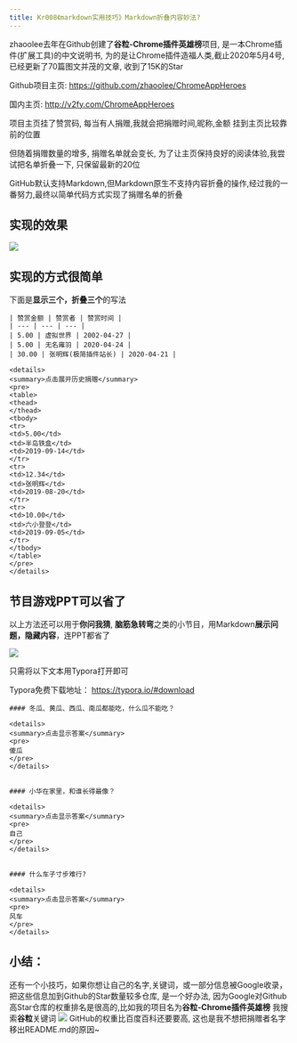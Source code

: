 ```yaml
---
title: Kr008《markdown实用技巧》Markdown折叠内容妙法?
---
```



zhaoolee去年在Github创建了**谷粒-Chrome插件英雄榜**项目, 是一本Chrome插件(扩展工具)的中文说明书, 为的是让Chrome插件造福人类,截止2020年5月4号,已经更新了70篇图文并茂的文章, 收到了15K的Star  


Github项目主页: https://github.com/zhaoolee/ChromeAppHeroes

国内主页: http://v2fy.com/ChromeAppHeroes


项目主页挂了赞赏码, 每当有人捐赠,我就会把捐赠时间,昵称,金额 挂到主页比较靠前的位置

但随着捐赠数量的增多, 捐赠名单就会变长, 为了让主页保持良好的阅读体验,我尝试把名单折叠一下, 只保留最新的20位


GitHub默认支持Markdown,但Markdown原生不支持内容折叠的操作,经过我的一番努力,最终以简单代码方式实现了捐赠名单的折叠

## 实现的效果

![](https://www.v2fy.com/asset/kr008/kr008md001.gif)


## 实现的方式很简单

下面是**显示三个，折叠三个**的写法

```
| 赞赏金额 | 赞赏者 | 赞赏时间 |
| --- | --- | --- |
| 5.00 | 虚拟世界 | 2002-04-27 |
| 5.00 | 无名雍羽 | 2020-04-24 |
| 30.00 | 张明辉(极简插件站长) | 2020-04-21 |

<details>
<summary>点击展开历史捐赠</summary>
<pre>
<table>
<thead>
</thead>
<tbody>
<tr>
<td>5.00</td>
<td>半岛铁盒</td>
<td>2019-09-14</td>
</tr>
<tr>
<td>12.34</td>
<td>张明辉</td>
<td>2019-08-20</td>
</tr>
<tr>
<td>10.00</td>
<td>六小登登</td>
<td>2019-09-05</td>
</tr>
</tbody>
</table>
</pre>
</details>
```

## 节目游戏PPT可以省了

以上方法还可以用于**你问我猜**, **脑筋急转弯**之类的小节目，用Markdown**展示问题，隐藏内容**，连PPT都省了


![](https://www.v2fy.com/asset/kr008/kr008md002.gif)


只需将以下文本用Typora打开即可

Typora免费下载地址： https://typora.io/#download

```
#### 冬瓜、黄瓜、西瓜、南瓜都能吃，什么瓜不能吃？

<details>
<summary>点击显示答案</summary>
<pre>
傻瓜
</pre>
</details>


#### 小华在家里，和谁长得最像？

<details>
<summary>点击显示答案</summary>
<pre>
自己
</pre>
</details>


#### 什么车子寸步难行?

<details>
<summary>点击显示答案</summary>
<pre>
风车
</pre>
</details>
```



## 小结：

还有一个小技巧，如果你想让自己的名字,关键词，或一部分信息被Google收录，把这些信息加到Github的Star数量较多仓库, 是一个好办法, 因为Google对Github高Star仓库的权重排名是很高的,比如我的项目名为**谷粒-Chrome插件英雄榜**
我搜索**谷粒**关键词
![](https://www.v2fy.com/asset/kr008/kr008guli.png)
GitHub的权重比百度百科还要要高, 这也是我不想把捐赠者名字移出README.md的原因~